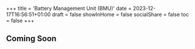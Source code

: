 +++
title = 'Battery Management Unit (BMU)'
date = 2023-12-17T16:56:51+01:00
draft = false
showInHome = false
socialShare = false
toc = false
+++

## Coming Soon